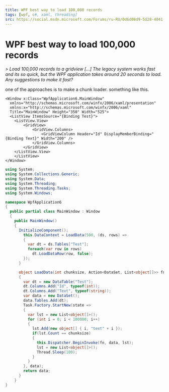 ```yaml
---
title: WPF best way to load 100,000 records
tags: [wpf, c#, xaml, threading]
src: https://social.msdn.microsoft.com/Forums/ru-RU/0d6d08d9-5d28-4041-bfd2-38eec37bbda0/wfp-best-way-to-load-100000-records?forum=wpf
---
```

# WPF best way to load 100,000 records
*> Load 100,000 records to a gridview [...] The legacy system works fast and its so quick, but the WPF application takes around 20 seconds to load. Any suggestions to make it fast?*

one of the approaches is to make a chunk loader.
something like this.
```xaml
<Window x:Class="WpfApplication6.MainWindow"
  xmlns="http://schemas.microsoft.com/winfx/2006/xaml/presentation"
  xmlns:x="http://schemas.microsoft.com/winfx/2006/xaml"
  Title="MainWindow" Height="350" Width="525">
  <ListView ItemsSource="{Binding Test}">
    <ListView.View>
        <GridView>
            <GridView.Columns>
                <GridViewColumn Header="Id" DisplayMemberBinding="{Binding Text}" Width="200" />
            </GridView.Columns>
        </GridView>
    </ListView.View>
    </ListView>
</Window>
```
```c#
using System;
using System.Collections.Generic;
using System.Data;
using System.Threading;
using System.Threading.Tasks;
using System.Windows;

namespace WpfApplication6
{
  public partial class MainWindow : Window
  {
    public MainWindow()
    {
      InitializeComponent();
        this.DataContext = LoadData(500, (ds, rows) => 
        {
          var dt = ds.Tables["Test"];
          foreach(var row in rows)
            dt.LoadDataRow(row, false);
        });
      }

      object LoadData(int chunksize, Action<DataSet, List<object[]>> fn)
      {
        var dt = new DataTable("Test");
        dt.Columns.Add("Id", typeof(int));
        dt.Columns.Add("Text", typeof(string));
        var data = new DataSet();
        data.Tables.Add(dt);
        Task.Factory.StartNew(state =>
        {
          var lst = new List<object[]>();
          for (int i = 0; i < 100000; i++)
          {
            lst.Add(new object[] { i, "text" + i });
            if(lst.Count == chunksize)
            {
              this.Dispatcher.BeginInvoke(fn, data, lst);
              lst = new List<object[]>();
              Thread.Sleep(100);
            }
          }
        }, data);
        return data;
      }
    }
}
```
